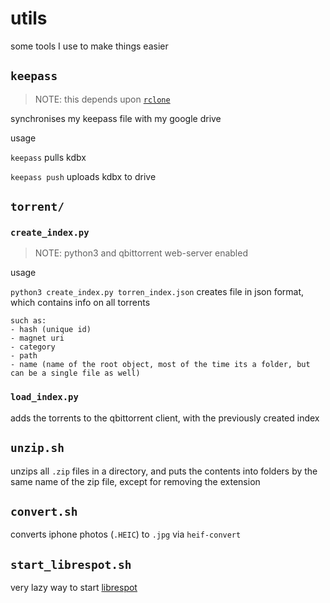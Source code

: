 # utils

some tools I use to make things easier

## `keepass`

> NOTE: this depends upon [`rclone`](https://rclone.org/)

synchronises my keepass file with my google drive

usage

`keepass`
    pulls kdbx

`keepass push`
    uploads kdbx to drive

## `torrent/`

### `create_index.py`

> NOTE: python3 and qbittorrent web-server enabled

usage

`python3 create_index.py torren_index.json`
    creates file in json format, which contains info on all torrents
    
    such as:
    - hash (unique id)
    - magnet uri
    - category
    - path
    - name (name of the root object, most of the time its a folder, but can be a single file as well)

### `load_index.py`

adds the torrents to the qbittorrent client, with the previously created index

## `unzip.sh`

unzips all `.zip` files in a directory, and puts the contents into folders by the same name of the zip file,
except for removing the extension

## `convert.sh`

converts iphone photos (`.HEIC`) to `.jpg` via `heif-convert`

## `start_librespot.sh`

very lazy way to start [librespot](https://github.com/librespot-org/librespot)

